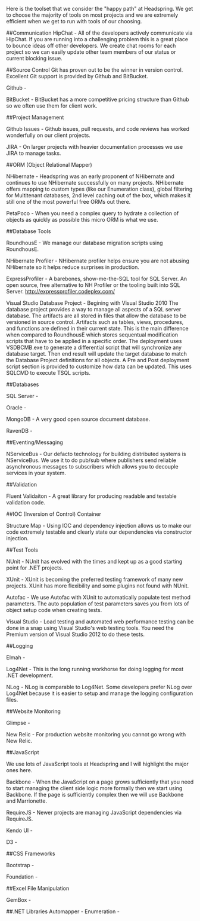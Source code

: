 Here is the toolset that we consider the "happy path" at Headspring.  We get to choose the majority of tools on most projects and we are extremely efficient when we get to run with tools of our choosing.  

##Communication
HipChat - All of the developers actively communicate via HipChat.  If you are running into a challenging problem this is a great place to bounce ideas off other developers.  We create chat rooms for each project so we can easily update other team members of our status or current blocking issue.

##Source Control
Git has proven out to be the winner in version control.  Excellent Git support is provided by Github and BitBucket.

Github - 

BitBucket - BitBucket has  a more competitive pricing structure than Github so we often use them for client work.

##Project Management

Github Issues - Github issues, pull requests, and code reviews has worked wonderfully on our client projects.

JIRA - On larger projects with heavier documentation processes we use JIRA to manage tasks.

##ORM (Object Relational Mapper)

NHibernate - Headspring was an early proponent of NHibernate and continues to use NHibernate successfully on many projects.  NHibernate offers mapping to custom types (like our Enumeration class), global filtering for Multitenant databases, 2nd level caching out of the box, which makes it still one of the most powerful free ORMs out there.

PetaPoco - When you need a complex query to hydrate a collection of objects as quickly as possible this micro ORM is what we use.

##Database Tools

RoundhousE - We manage our database migration scripts using RoundhousE.

NHibernate Profiler - NHibernate profiler helps ensure you are not abusing NHibernate so it helps reduce surprises in production.

ExpressProfiler - A barebones, show-me-the-SQL tool for SQL Server.  An open source, free alternative to NH Profiler or the tooling built into SQL Server.  http://expressprofiler.codeplex.com/

Visual Studio Database Project - Begining with Visual Studio 2010 The database project provides a way to manage all aspects of a SQL server database.  The artifacts are all stored in files that allow the database to be versioned in source control.  Artifacts such as tables, views, procedures, and functions are defined in their current state.  This is the main difference when compared to RoundhousE which stores sequentual modification scripts that have to be applied in a specific order.  The deployment uses VSDBCMB.exe to generate a differential script that will synchronize any database target.  Then end result will update the target database to match the Database Project definitions for all objects.  A Pre and Post deployment script section is provided to customize how data can be updated.  This uses SQLCMD to execute TSQL scripts.

##Databases

SQL Server - 

Oracle - 

MongoDB - A very good open source document database. 

RavenDB - 

##Eventing/Messaging

NServiceBus - Our defacto technology for building distributed systems is NServiceBus.  We use it to do pub/sub where publishers send reliable asynchronous messages to subscribers which allows you to decouple services in your system.

##Validation

Fluent Validaiton - A great library for producing readable and testable validation code.

##IOC (Inversion of Control) Container

Structure Map - Using IOC and dependency injection allows us to make our code extremely testable and clearly state our dependencies via constructor injection.

##Test Tools  

NUnit - NUnit has evolved with the times and kept up as a good starting point for .NET projects.

XUnit - XUnit is becoming the preferred testing framework of many new projects.  XUnit has more flexibility and some plugins not found with NUnit.

Autofac - We use Autofac with XUnit to automatically populate test method parameters.  The auto population of test parameters saves you from lots of object setup code when creating tests.

Visual Studio - Load testing and automated web performance testing can be done in a snap using Visual Studio's web testing tools.  You need the Premium version of Visual Studio 2012 to do these tests.

##Logging

Elmah - 

Log4Net - This is the long running workhorse for doing logging for most .NET development.

NLog - NLog is comparable to Log4Net.  Some developers prefer NLog over Log4Net because it is easier to setup and manage the logging configuration files.

##Website Monitoring

Glimpse - 

New Relic - For production website monitoring you cannot go wrong with New Relic.

##JavaScript

We use lots of JavaScript tools at Headspring and I will highlight the major ones here.

Backbone - When the JavaScript on a page grows sufficiently that you need to start managing the client side logic more formally then we start using Backbone.  If the page is sufficiently complex then we will use Backbone and Marrionette.

RequireJS - Newer projects are managing JavaScript dependencies via RequireJS.

Kendo UI - 

D3 - 

##CSS Frameworks

Bootstrap - 

Foundation - 

##Excel File Manipulation

GemBox - 

##.NET Libraries
Automapper - 
Enumeration - 



